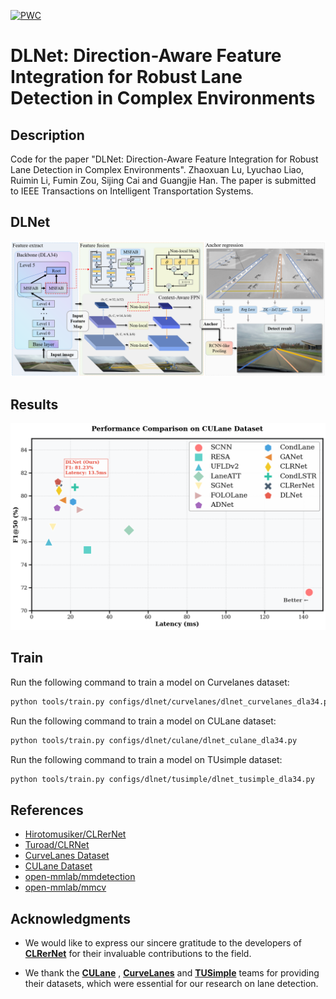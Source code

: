 [![PWC](https://img.shields.io/endpoint.svg?url=https://paperswithcode.com/badge/dlnet-direction-aware-feature-integration-for/lane-detection-on-culane)](https://paperswithcode.com/sota/lane-detection-on-culane?p=dlnet-direction-aware-feature-integration-for)
# DLNet: Direction-Aware Feature Integration for Robust Lane Detection in Complex Environments

## Description

Code for the paper "DLNet: Direction-Aware Feature Integration for Robust Lane Detection in Complex Environments". Zhaoxuan Lu, Lyuchao Liao, Ruimin Li, Fumin Zou, Sijing Cai and Guangjie Han. The paper is submitted to IEEE Transactions on Intelligent Transportation Systems.

## DLNet

![DLNet](https://github.com/RDXiaoLu/DLNet/blob/789f9d315790c2faa76b94bd137a636e9172f890/figs/DLNet.png)

## Results

![Result](https://github.com/RDXiaoLu/DLNet/blob/2b817f3dbdcf0b33d017db9dd87b431dabed0137/figs/result.png)

## Train

Run the following command to train a model on Curvelanes dataset:

```bash
python tools/train.py configs/dlnet/curvelanes/dlnet_curvelanes_dla34.py
```

Run the following command to train a model on CULane dataset:

```bash
python tools/train.py configs/dlnet/culane/dlnet_culane_dla34.py
```

Run the following command to train a model on TUsimple dataset:

```bash
python tools/train.py configs/dlnet/tusimple/dlnet_tusimple_dla34.py
```

## References
* [Hirotomusiker/CLRerNet](https://github.com/hirotomusiker/CLRerNet.git)
* [Turoad/CLRNet](https://github.com/Turoad/CLRNet/)
* [CurveLanes Dataset](https://github.com/SoulmateB/CurveLanes.git)
* [CULane Dataset](https://xingangpan.github.io/projects/CULane.html)
* [open-mmlab/mmdetection](https://github.com/open-mmlab/mmdetection)
* [open-mmlab/mmcv](https://github.com/open-mmlab/mmcv)

## Acknowledgments  
* We would like to express our sincere gratitude to the developers of [**CLRerNet**](https://github.com/hirotomusiker/CLRerNet.git) for their invaluable contributions to the field.

*  We thank the [**CULane**](https://github.com/SoulmateB/CurveLanes.git) , [**CurveLanes**](https://github.com/SoulmateB/CurveLanes.git) and [**TUSimple**](https://github.com/TuSimple/tusimple-benchmark.git) teams for providing their datasets, which were essential for our research on lane detection.

